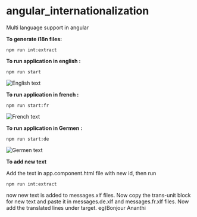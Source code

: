 # angular_internationalization
Multi language support in angular

**To generate i18n files:**

``` npm run int:extract  ```

**To run application in english :**

```	npm run start	```

![English text](https://github.com/KrishnaAnanthi/angular_internationalization/blob/master/English.PNG)

**To run application in french :**

```	npm run start:fr	```

![French text](https://github.com/KrishnaAnanthi/angular_internationalization/blob/master/germen.PNG)

**To run application in Germen :**

```	npm run start:de 	```

![Germen text](https://github.com/KrishnaAnanthi/angular_internationalization/blob/master/french.PNG)

**To add new text**

Add the text in app.component.html file with new id, then run 

``` npm run int:extract  ```

now new text is added to messages.xlf files. Now copy the trans-unit block for new text and paste it in messages.de.xlf and messages.fr.xlf files. Now add the translated lines under target. eg)<target>Bonjour Ananthi</target>
